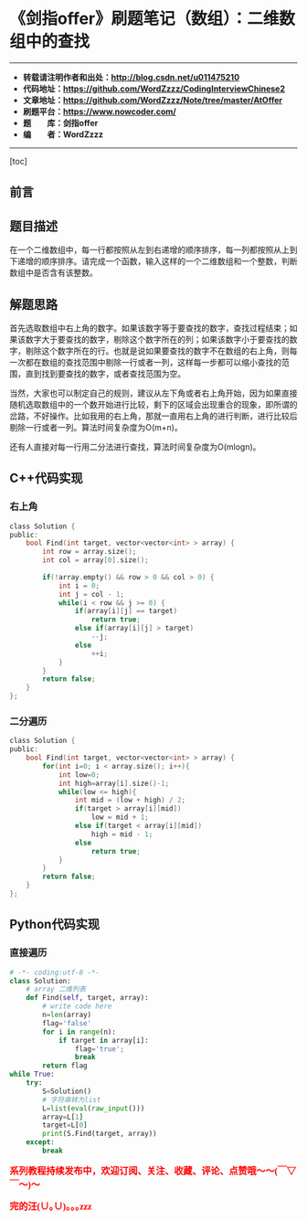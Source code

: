# 《剑指offer》刷题笔记（数组）：二维数组中的查找

----------

- **转载请注明作者和出处：http://blog.csdn.net/u011475210**
- **代码地址：https://github.com/WordZzzz/CodingInterviewChinese2**
- **文章地址：https://github.com/WordZzzz/Note/tree/master/AtOffer**
- **刷题平台：https://www.nowcoder.com/**
- **题&emsp;&emsp;库：剑指offer**
- **编&emsp;&emsp;者：WordZzzz**

----------

[toc]

## 前言

## 题目描述

在一个二维数组中，每一行都按照从左到右递增的顺序排序，每一列都按照从上到下递增的顺序排序。请完成一个函数，输入这样的一个二维数组和一个整数，判断数组中是否含有该整数。

## 解题思路

首先选取数组中右上角的数字。如果该数字等于要查找的数字，查找过程结束；如果该数字大于要查找的数字，剔除这个数字所在的列；如果该数字小于要查找的数字，剔除这个数字所在的行。也就是说如果要查找的数字不在数组的右上角，则每一次都在数组的查找范围中剔除一行或者一列，这样每一步都可以缩小查找的范围，直到找到要查找的数字，或者查找范围为空。

当然，大家也可以制定自己的规则，建议从左下角或者右上角开始，因为如果直接随机选取数组中的一个数开始进行比较，剩下的区域会出现重合的现象，即所谓的岔路，不好操作。比如我用的右上角，那就一直用右上角的进行判断，进行比较后剔除一行或者一列。算法时间复杂度为O(m+n)。

还有人直接对每一行用二分法进行查找，算法时间复杂度为O(mlogn)。

## C++代码实现

### 右上角

```c
class Solution {
public:
    bool Find(int target, vector<vector<int> > array) {
        int row = array.size();
        int col = array[0].size();
        
        if(!array.empty() && row > 0 && col > 0) {
            int i = 0;
            int j = col - 1;
            while(i < row && j >= 0) {
                if(array[i][j] == target)
                    return true;
                else if(array[i][j] > target)
                    --j;
                else
                    ++i;
            }
        }
        return false;
    }
};
```

### 二分遍历

```c
class Solution {
public:
    bool Find(int target, vector<vector<int> > array) {
        for(int i=0; i < array.size(); i++){
            int low=0;
            int high=array[i].size()-1;
            while(low <= high){
                int mid = (low + high) / 2;
                if(target > array[i][mid])
                    low = mid + 1;
                else if(target < array[i][mid])
                    high = mid - 1;
                else
                    return true;
            }
        }
        return false;
    }
};
```

## Python代码实现

### 直接遍历

```python
# -*- coding:utf-8 -*-
class Solution:
    # array 二维列表
    def Find(self, target, array):
        # write code here
        n=len(array)
        flag='false'
        for i in range(n):
            if target in array[i]:
                flag='true';
                break
        return flag
while True:
    try:
        S=Solution()
        # 字符串转为list
        L=list(eval(raw_input()))
        array=L[1]
        target=L[0]
        print(S.Find(target, array))
    except:
        break
```

**<font color="red" size=3 face="仿宋">系列教程持续发布中，欢迎订阅、关注、收藏、评论、点赞哦～～(￣▽￣～)～</font>**

**<font color="red" size=3 face="仿宋">完的汪(∪｡∪)｡｡｡zzz</font>**